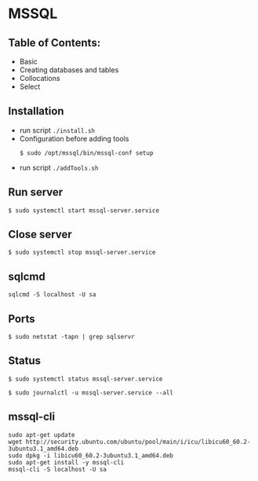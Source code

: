 # MSSQL

## Table of Contents:
 * Basic
 * Creating databases and tables
 * Collocations
 * Select

## Installation
 * run script ```./install.sh``` 
 * Configuration before adding tools
    ```
    $ sudo /opt/mssql/bin/mssql-conf setup
    ```
 * run script ```./addTools.sh```
 
## Run server
```
$ sudo systemctl start mssql-server.service
```

## Close server
```
$ sudo systemctl stop mssql-server.service
```

## sqlcmd
```
sqlcmd -S localhost -U sa
```

## Ports
```
$ sudo netstat -tapn | grep sqlservr
```

## Status
```
$ sudo systemctl status mssql-server.service
```
```
$ sudo journalctl -u mssql-server.service --all
```

## mssql-cli

```
sudo apt-get update
wget http://security.ubuntu.com/ubuntu/pool/main/i/icu/libicu60_60.2-3ubuntu3.1_amd64.deb
sudo dpkg -i libicu60_60.2-3ubuntu3.1_amd64.deb
sudo apt-get install -y mssql-cli
mssql-cli -S localhost -U sa
```

